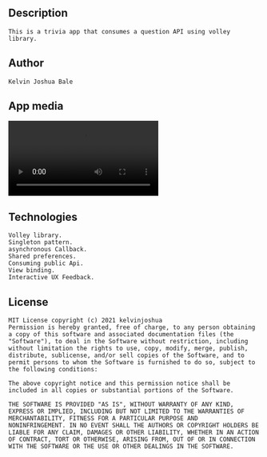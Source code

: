 ## Description
    This is a trivia app that consumes a question API using volley library.
## Author
    Kelvin Joshua Bale
    
## App media
   ![Demo](https://user-images.githubusercontent.com/60692205/144231621-a5fda760-568f-4c9a-a9a4-2a9f990214b8.mp4)
## Technologies
    Volley library.
    Singleton pattern.
    asynchronous Callback.
    Shared preferences.
    Consuming public Api.
    View binding.
    Interactive UX Feedback.
    
## License
    MIT License copyright (c) 2021 kelvinjoshua
    Permission is hereby granted, free of charge, to any person obtaining
    a copy of this software and associated documentation files (the
    "Software"), to deal in the Software without restriction, including
    without limitation the rights to use, copy, modify, merge, publish,
    distribute, sublicense, and/or sell copies of the Software, and to
    permit persons to whom the Software is furnished to do so, subject to
    the following conditions:
    
    The above copyright notice and this permission notice shall be
    included in all copies or substantial portions of the Software.
    
    THE SOFTWARE IS PROVIDED "AS IS", WITHOUT WARRANTY OF ANY KIND,
    EXPRESS OR IMPLIED, INCLUDING BUT NOT LIMITED TO THE WARRANTIES OF
    MERCHANTABILITY, FITNESS FOR A PARTICULAR PURPOSE AND
    NONINFRINGEMENT. IN NO EVENT SHALL THE AUTHORS OR COPYRIGHT HOLDERS BE
    LIABLE FOR ANY CLAIM, DAMAGES OR OTHER LIABILITY, WHETHER IN AN ACTION
    OF CONTRACT, TORT OR OTHERWISE, ARISING FROM, OUT OF OR IN CONNECTION
    WITH THE SOFTWARE OR THE USE OR OTHER DEALINGS IN THE SOFTWARE.    
    